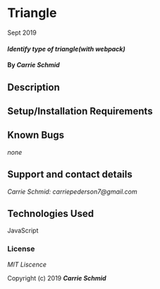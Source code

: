 # Triangle


Sept 2019




#### _Identify type of triangle(with webpack)_

#### By _**Carrie Schmid**_

## Description


## Setup/Installation Requirements







## Known Bugs

_none_



## Support and contact details


_Carrie Schmid: carriepederson7@gmail.com_

## Technologies Used

JavaScript

### License

*MIT Liscence*

Copyright (c) 2019 **_Carrie Schmid_**

